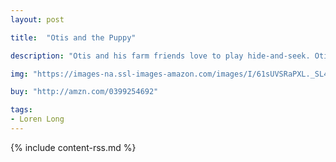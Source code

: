 ```yaml
---
layout: post

title:  "Otis and the Puppy"

description: "Otis and his farm friends love to play hide-and-seek. Otis especially loves to be “It,” finding his friends as they hide. Yet when the newest addition to the farm—a bounding puppy who can’t sit still and has a habit of licking faces—tries to hide, he finds his attention wandering and is soon lost in the forest. Night falls and Otis, knowing his new friend is afraid of the dark, sets out to find him. There’s just one problem: Otis is also afraid of the dark. His friend is alone and in need, though, so Otis takes a deep breath, counts to ten, and sets off on a different game of hide-and-seek."

img: "https://images-na.ssl-images-amazon.com/images/I/61sUVSRaPXL._SL480_.jpg"

buy: "http://amzn.com/0399254692"

tags:
- Loren Long
---
```


{% include content-rss.md %}
